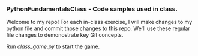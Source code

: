 ### PythonFundamentalsClass - Code samples used in class.

Welcome to my repo! For each in-class exercise, I will make changes to my python file and commit those changes to this repo.
We'll use these regular file changes to demonostrate key Git concepts.  

Run *class_game.py* to start the game.

